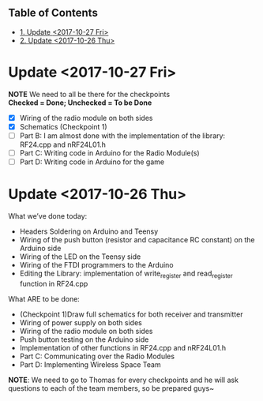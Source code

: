 <div id="table-of-contents">
<h2>Table of Contents</h2>
<div id="text-table-of-contents">
<ul>
<li><a href="#sec-1">1. Update <span class="timestamp-wrapper"><span class="timestamp">&lt;2017-10-27 Fri&gt;</span></span></a></li>
<li><a href="#sec-2">2. Update <span class="timestamp-wrapper"><span class="timestamp">&lt;2017-10-26 Thu&gt;</span></span></a></li>
</ul>
</div>
</div>

# Update <span class="timestamp-wrapper"><span class="timestamp">&lt;2017-10-27 Fri&gt;</span></span><a id="sec-1" name="sec-1"></a>

**NOTE** We need to all be there for the checkpoints   
  **Checked = Done; Unchecked = To be Done**
-   [X] Wiring of the radio module on both sides
-   [X] Schematics (Checkpoint 1)
-   [ ] Part B: I am almost done with the implementation of the library: RF24.cpp and nRF24L01.h
-   [ ] Part C: Writing code in Arduino for the Radio Module(s)
-   [ ] Part D: Writing code in Arduino for the game

# Update <span class="timestamp-wrapper"><span class="timestamp">&lt;2017-10-26 Thu&gt;</span></span><a id="sec-2" name="sec-2"></a>

What we’ve done today:
-   Headers Soldering on Arduino and Teensy
-   Wiring of the push button (resistor and capacitance RC constant) on the Arduino side
-   Wiring of the LED on the Teensy side
-   Wiring of the FTDI programmers to the Arduino
-   Editing the Library: implementation of write<sub>register</sub> and read<sub>register</sub> function in RF24.cpp

What ARE to be done:
-   (Checkpoint 1)Draw full schematics for both receiver and transmitter
-   Wiring of power supply on both sides
-   Wiring of the radio module on both sides
-   Push button testing on the Arduino side
-   Implementation of other functions in RF24.cpp and nRF24L01.h
-   Part C: Communicating over the Radio Modules
-   Part D: Implementing Wireless Space Team

**NOTE**: We need to go to Thomas for every checkpoints and he will ask questions to each of the team members, so be prepared guys~